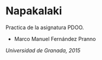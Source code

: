 # Napakalaki

Practica de la asignatura PDOO.

- Marco Manuel Fernández Pranno

*Universidad de Granada, 2015*
